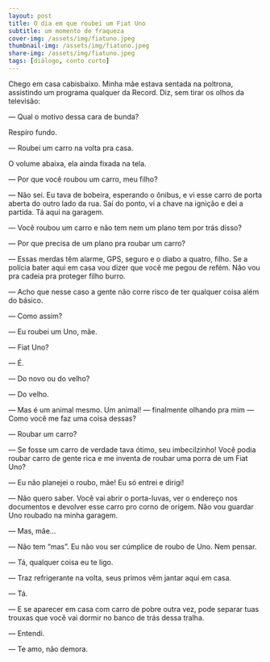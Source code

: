 ```yaml
---
layout: post
title: O dia em que roubei um Fiat Uno
subtitle: um momento de fraqueza
cover-img: /assets/img/fiatuno.jpeg
thumbnail-img: /assets/img/fiatuno.jpeg
share-img: /assets/img/fiatuno.jpeg
tags: [diálogo, conto curto]
---
```


Chego em casa cabisbaixo. Minha mãe estava sentada na poltrona, assistindo um programa qualquer da Record. Diz, sem tirar os olhos da televisão:

— Qual o motivo dessa cara de bunda?

Respiro fundo.

— Roubei um carro na volta pra casa.

O volume abaixa, ela ainda fixada na tela.

— Por que você roubou um carro, meu filho?

— Não sei. Eu tava de bobeira, esperando o ônibus, e vi esse carro de porta aberta do outro lado da rua. Saí do ponto, vi a chave na ignição e dei a partida. Tá aqui na garagem.

— Você roubou um carro e não tem nem um plano tem por trás disso?

— Por que precisa de um plano pra roubar um carro?

— Essas merdas têm alarme, GPS, seguro e o diabo a quatro, filho. Se a polícia bater aqui em casa vou dizer que você me pegou de refém. Não vou pra cadeia pra proteger filho burro.

— Acho que nesse caso a gente não corre risco de ter qualquer coisa além do básico.

— Como assim?

— Eu roubei um Uno, mãe.

— Fiat Uno?

— É.

— Do novo ou do velho?

— Do velho.

— Mas é um animal mesmo. Um animal! — finalmente olhando pra mim — Como você me faz uma coisa dessas?

— Roubar um carro?

— Se fosse um carro de verdade tava ótimo, seu imbecilzinho! Você podia roubar carro de gente rica e me inventa de roubar uma porra de um Fiat Uno?

— Eu não planejei o roubo, mãe! Eu só entrei e dirigi!

— Não quero saber. Você vai abrir o porta-luvas, ver o endereço nos documentos e devolver esse carro pro corno de origem. Não vou guardar Uno roubado na minha garagem.

— Mas, mãe…

— Não tem “mas”. Eu não vou ser cúmplice de roubo de Uno. Nem pensar.

— Tá, qualquer coisa eu te ligo.

— Traz refrigerante na volta, seus primos vêm jantar aqui em casa.

— Tá.

— E se aparecer em casa com carro de pobre outra vez, pode separar tuas trouxas que você vai dormir no banco de trás dessa tralha.

— Entendi.

— Te amo, não demora.
